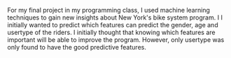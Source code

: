 For my final project in my programming class, I used machine learning techniques to gain new insights about New York's bike system program. I 
I initially wanted to predict which features can predict the gender, age and usertype of the riders. I initially thought that knowing which features are important will be able to improve the program. However, only usertype was only found to have the good predictive features.
